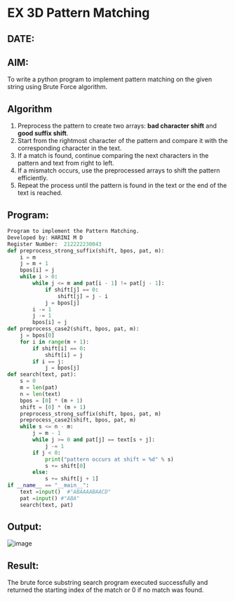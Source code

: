 # EX 3D Pattern Matching
## DATE:
## AIM:
To write a python program to implement pattern matching on the given string using Brute Force algorithm.


## Algorithm
1. Preprocess the pattern to create two arrays: **bad character shift** and **good suffix shift**.
2. Start from the rightmost character of the pattern and compare it with the corresponding character in the text.
3. If a match is found, continue comparing the next characters in the pattern and text from right to left.
4. If a mismatch occurs, use the preprocessed arrays to shift the pattern efficiently.
5. Repeat the process until the pattern is found in the text or the end of the text is reached.  

## Program:
```python
Program to implement the Pattern Matching.
Developed by: HARINI M D
Register Number:  212222230043
def preprocess_strong_suffix(shift, bpos, pat, m):
    i = m
    j = m + 1
    bpos[i] = j
    while i > 0:
        while j <= m and pat[i - 1] != pat[j - 1]:
            if shift[j] == 0:
                shift[j] = j - i
            j = bpos[j]
        i -= 1
        j -= 1
        bpos[i] = j
def preprocess_case2(shift, bpos, pat, m):
    j = bpos[0]
    for i in range(m + 1):
        if shift[i] == 0:
            shift[i] = j
        if i == j:
            j = bpos[j]
def search(text, pat):
    s = 0
    m = len(pat)
    n = len(text)
    bpos = [0] * (m + 1)
    shift = [0] * (m + 1)
    preprocess_strong_suffix(shift, bpos, pat, m)
    preprocess_case2(shift, bpos, pat, m)
    while s <= n - m:
        j = m - 1
        while j >= 0 and pat[j] == text[s + j]:
            j -= 1
        if j < 0:
            print("pattern occurs at shift = %d" % s)
            s += shift[0]
        else:
            s += shift[j + 1]
if __name__ == "__main__":
    text =input()  #"ABAAAABAACD"
    pat =input() #"ABA"
    search(text, pat)
```

## Output:
![image](https://github.com/user-attachments/assets/976b2f4d-e292-4197-8e32-2746b138901d)

## Result:
The brute force substring search program executed successfully and returned the starting index of the match or 0 if no match was found.

